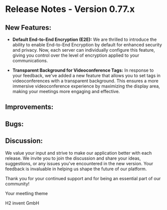 # Release Notes - Version 0.77.x 

## New Features:
- **Default End-to-End Encryption (E2E):** We are thrilled to introduce the ability to enable End-to-End Encryption by default for enhanced security and privacy. Now, each server can individually configure this feature, giving you control over the level of encryption applied to your communications.

- **Transparent Background for Videoconference Tags:** In response to your feedback, we've added a new feature that allows you to set tags in videoconferences with a transparent background. This ensures a more immersive videoconference experience by maximizing the display area, making your meetings more engaging and effective.

## Improvements:

## Bugs:

## Discussion:
We value your input and strive to make our application better with each release. We invite you to join the discussion and share your ideas, suggestions, or any issues you've encountered in the new version. Your feedback is invaluable in helping us shape the future of our platform.

Thank you for your continued support and for being an essential part of our community!

Your meetling theme

H2 invent GmbH
